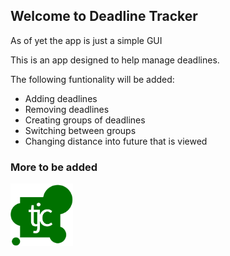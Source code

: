 ## Welcome to Deadline Tracker

As of yet the app is just a simple GUI

This is an app designed to help manage deadlines. 

The following funtionality will be added:

+ Adding deadlines
+ Removing deadlines
+ Creating groups of deadlines
+ Switching between groups
+ Changing distance into future that is viewed

### More to be added


<img src="https://raw.githubusercontent.com/timjchandler/deadline-tracker/c30c9cb4700d99b9154560c9da0356004477bc70/single-colour.svg" alt="tjc logo" width="100" height="100">

